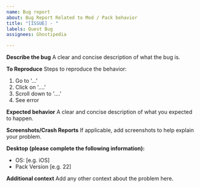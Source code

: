 ```yaml
---
name: Bug report
about: Bug Report Related to Mod / Pack behavior
title: "[ISSUE] - "
labels: Quest Bug
assignees: Ghostipedia

---
```


**Describe the bug**
A clear and concise description of what the bug is.

**To Reproduce**
Steps to reproduce the behavior:
1. Go to '...'
2. Click on '....'
3. Scroll down to '....'
4. See error

**Expected behavior**
A clear and concise description of what you expected to happen.

**Screenshots/Crash Reports**
If applicable, add screenshots to help explain your problem.

**Desktop (please complete the following information):**
 - OS: [e.g. iOS]
 - Pack Version [e.g. 22]

**Additional context**
Add any other context about the problem here.
